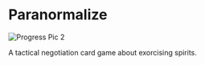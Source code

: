 # Paranormalize
![Progress Pic 2](/progress2.jpg)

A tactical negotiation card game about exorcising spirits.
